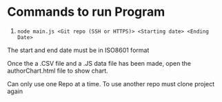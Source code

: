# Commands to run Program

1. `node main.js <Git repo (SSH or HTTPS)> <Starting date> <Ending Date>`

The start and end date must be in ISO8601 format 

Once the a .CSV file and a .JS data file has been made, open the authorChart.html file to show chart.

Can only use one Repo at a time. To use another repo must clone project again

